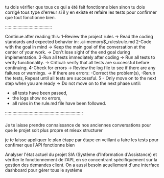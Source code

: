 

tu dois vérifier que tous ce qui a été fait fonctionne bien sinon tu dois corrigé tous type d'erreur si il y en existe et refaire les tests pour confirmer que tout fonctionne bien.


::::::::::::::::::::::::::::::::::::::

Continue after reading this:
1-Review the project rules
→ Read the coding standards and expected behavior in:
.ai-memory\$_rules\rule.md
2-Code with the goal in mind
→ Keep the main goal of the conversation at the center of your work.
→ Don't lose sight of the end goal during implementation.
3-Run all tests immediately after coding
→ Run all tests to verify functionality.
→ Critical: verify that all tests are successful before continuing.
4-Check for errors
→ Review the log file to see if there are any failures or warnings.
→ If there are errors:
-Correct the problem(s),
-Rerun the tests,
Repeat until all tests are successful.
5 - Only move on to the next step when you are ready
→ Do not move on to the next phase until:
- all tests have been passed,
- the logs show no errors,
- all rules in the rule.md file have been followed.

:::::::::::::::::::::::::::::::::::::::::::::::::::::::::::::::


#####

Je te laisse prendre connaissance de nos anciennes conversations pour que le projet soit plus propre et mieux structurer




je te laisse appliquer le plan étape par étape en veillant a faire les tests pour confimer que l'API fonctionne bien


Analyser l'état actuel du projet SIA (Système d'Information d'Assistance) et vérifier le fonctionnement de l'API, en se concentrant spécifiquement sur la gestion des demandes client. On a aussi besoin acuellement d'une interface dashboard pour gérer tous le système